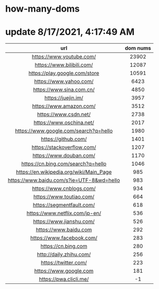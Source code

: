# how-many-doms

# update 8/17/2021, 4:17:49 AM

url | dom nums
:-: | :-:
https://www.youtube.com/ | 23902
https://www.bilibili.com/ | 12087
https://play.google.com/store | 10591
https://www.yahoo.com/ | 6423
https://www.sina.com.cn/ | 4850
https://juejin.im/ | 3957
https://www.amazon.com/ | 3512
https://www.csdn.net/ | 2738
https://www.oschina.net/ | 2017
https://www.google.com/search?q=hello | 1980
https://github.com/ | 1401
https://stackoverflow.com/ | 1207
https://www.douban.com/ | 1170
https://cn.bing.com/search?q=hello | 1046
https://en.wikipedia.org/wiki/Main_Page | 985
https://www.baidu.com/s?ie=UTF-8&wd=hello | 983
https://www.cnblogs.com/ | 934
https://www.toutiao.com/ | 664
https://segmentfault.com/ | 618
https://www.netflix.com/jp-en/ | 536
https://www.jianshu.com/ | 526
https://www.baidu.com | 292
https://www.facebook.com/ | 283
https://cn.bing.com | 280
http://daily.zhihu.com/ | 256
https://twitter.com/ | 223
https://www.google.com | 181
https://pwa.clicli.me/ | -1
